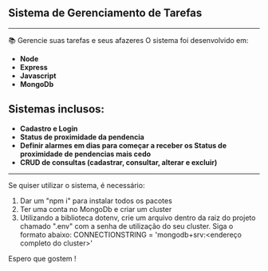 ## Sistema de Gerenciamento de Tarefas
---------------------------
 📚 Gerencie suas tarefas e seus afazeres
    O sistema foi desenvolvido em:
 - **Node**
 - **Express** 
 - **Javascript**
 - **MongoDb**

## Sistemas inclusos:
 - **Cadastro e Login**
 - **Status de proximidade da pendencia**
 - **Definir alarmes em dias para começar a receber os Status de proximidade de pendencias mais cedo**
 - **CRUD de consultas (cadastrar, consultar, alterar e excluir)**

----------------
Se quiser utilizar o sistema, é necessário:
1. Dar um "npm i" para instalar todos os pacotes
2. Ter uma conta no MongoDb e criar um cluster
3. Utilizando a biblioteca dotenv, crie um arquivo dentro da raiz do projeto chamado ".env" com a senha de utilização do seu cluster. Siga o formato abaixo:
CONNECTIONSTRING = 'mongodb+srv:<endereço completo do cluster>'

Espero que gostem !
